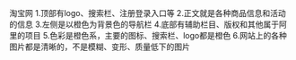 淘宝网
1.顶部有logo、搜索栏、注册登录入口等
2.正文就是各种商品信息和活动的信息
3.左侧是以橙色为背景色的导航栏
4.底部有辅助栏目、版权和其他属于阿里的项目
5.色彩是橙色系，主要的图标、搜索栏、logo都是橙色
6.网站上的各种图片都是清晰的，不是模糊、变形、质量低下的图片
